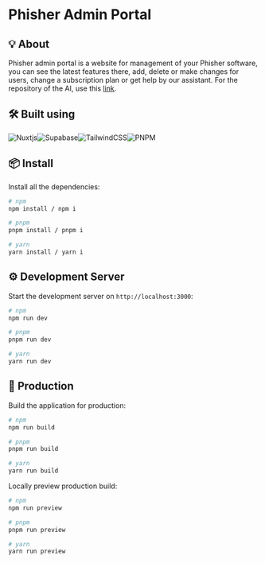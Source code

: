 # Phisher Admin Portal

## 💡 About
Phisher admin portal is a website for management of your Phisher software, you can see the latest features there, add, delete or make changes for users, change a subscription plan or get help by our assistant. For the repository of the AI, use this <a href="https://github.com/SquareSolutionsSoftware/phisher-azure">link</a>.

## 🛠️ Built using 
![Nuxtjs](https://img.shields.io/badge/Nuxt-002E3B?style=for-the-badge&logo=nuxtdotjs&logoColor=#00DC82)![Supabase](https://img.shields.io/badge/Supabase-3ECF8E?style=for-the-badge&logo=supabase&logoColor=white)![TailwindCSS](https://img.shields.io/badge/tailwindcss-%2338B2AC.svg?style=for-the-badge&logo=tailwind-css&logoColor=white)![PNPM](https://img.shields.io/badge/pnpm-%234a4a4a.svg?style=for-the-badge&logo=pnpm&logoColor=f69220)

## 📦 Install 

Install all the dependencies:

```bash
# npm
npm install / npm i

# pnpm
pnpm install / pnpm i

# yarn
yarn install / yarn i
```

## ⚙️ Development Server 

Start the development server on `http://localhost:3000`:

```bash
# npm
npm run dev

# pnpm
pnpm run dev

# yarn
yarn run dev
```

## 🚀 Production 

Build the application for production:

```bash
# npm
npm run build

# pnpm
pnpm run build

# yarn
yarn run build
```

Locally preview production build:

```bash
# npm
npm run preview

# pnpm
pnpm run preview

# yarn
yarn run preview
```

